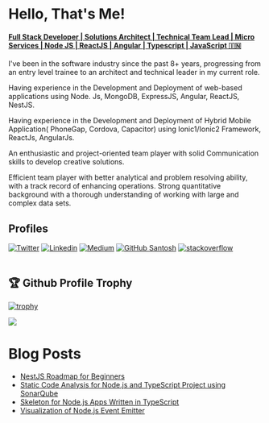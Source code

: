 # Hello, That's Me!

#### [Full Stack Developer | Solutions Architect | Technical Team Lead | Micro Services | Node JS | ReactJS | Angular | Typescript | JavaScript 🇮🇳](http://santoshshinde.com/)

I've been in the software industry since the past 8+ years, progressing from an entry level trainee to an architect and technical leader in my current role. <br/>

Having experience in the Development and Deployment of web-based applications using Node. Js, MongoDB, ExpressJS, Angular, ReactJS, NestJS. <br/>

Having experience in the Development and Deployment of Hybrid Mobile Application( PhoneGap, Cordova, Capacitor) using Ionic1/Ionic2 Framework, ReactJs, AngularJs. <br/>

An enthusiastic and project-oriented team player with solid Communication skills to develop creative solutions. <br/>

Efficient team player with better analytical and problem resolving ability, with a track record of enhancing operations. Strong quantitative background with a thorough understanding of working with large and complex data sets. <br/>

## Profiles

[![Twitter](https://img.shields.io/badge/-Twitter-222222?style=flat-square&logo=twitter&logoColor=white&link=https://twitter.com/shindesan2012/)](https://twitter.com/shindesan2012/)
[![Linkedin](https://img.shields.io/badge/-LinkedIn-222222?style=flat-square&logo=Linkedin&logoColor=white&link=https://www.linkedin.com/in/santosh-shinde-54454635/)](https://www.linkedin.com/in/santosh-shinde-54454635/)
[![Medium](https://img.shields.io/badge/-Medium-222222?style=flat-square&logo=medium&logoColor=white&link=https://blog.santoshshinde.com/)](https://blog.santoshshinde.com/)
[![GitHub Santosh](https://img.shields.io/github/followers/santoshshinde2012?label=follow&style=social)](https://github.com/santoshshinde2012)
[![stackoverflow](https://stackoverflow.com/users/flair/4319438.png)](https://stackoverflow.com/users/4319438/santosh-shinde)
<br/>
<br/>
## 🏆 Github Profile Trophy

[![trophy](https://github-profile-trophy.vercel.app/?username=santoshshinde2012&theme=monokai&margin-w=15&margin-h=15&&no-frame=true&row=1)](https://github.com/ryo-ma/github-profile-trophy)

<img src="https://github-readme-stats.vercel.app/api/top-langs/?username=santoshshinde2012&layout=compact&hide=html" />

<br/>

# Blog Posts

<!-- BLOG-POST-LIST:START -->
- [NestJS Roadmap for Beginners](https://javascript.plainenglish.io/nestjs-roadmap-for-beginners-4fee5be251b?source=rss-f5cfa346da5------2)
- [Static Code Analysis for Node.js and TypeScript Project using SonarQube](https://javascript.plainenglish.io/static-code-analysis-for-node-js-and-typescript-project-using-sonarqube-8f90799add06?source=rss-f5cfa346da5------2)
- [Skeleton for Node.js Apps Written in TypeScript](https://javascript.plainenglish.io/skeleton-for-node-js-apps-written-in-typescript-444fa1695b30?source=rss-f5cfa346da5------2)
- [Visualization of Node.js Event Emitter](https://javascript.plainenglish.io/visualization-of-node-js-event-emitter-4f7c9fe3a477?source=rss-f5cfa346da5------2)
<!-- BLOG-POST-LIST:END -->
